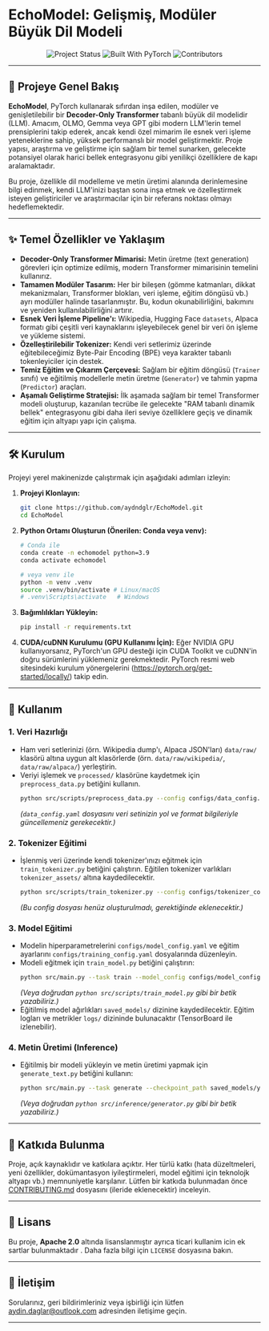 # EchoModel: Gelişmiş, Modüler Büyük Dil Modeli

<p align="center">
  <img src="https://img.shields.io/badge/Status-In%20Progress-blue" alt="Project Status">
  <img src="https://img.shields.io/badge/Built%20With-PyTorch-red" alt="Built With PyTorch">
  <img src="https://img.shields.io/badge/Contributors-aydndglr" alt="Contributors">
</p>

---

## 🚀 Projeye Genel Bakış

**EchoModel**, PyTorch kullanarak sıfırdan inşa edilen, modüler ve genişletilebilir bir **Decoder-Only Transformer** tabanlı büyük dil modelidir (LLM). Amacım, OLMO, Gemma veya GPT gibi modern LLM'lerin temel prensiplerini takip ederek, ancak kendi özel mimarim ile esnek veri işleme yeteneklerine sahip, yüksek performanslı bir model geliştirmektir. Proje yapısı, araştırma ve geliştirme için sağlam bir temel sunarken, gelecekte potansiyel olarak harici bellek entegrasyonu gibi yenilikçi özelliklere de kapı aralamaktadır.

Bu proje, özellikle dil modelleme ve metin üretimi alanında derinlemesine bilgi edinmek, kendi LLM'inizi baştan sona inşa etmek ve özelleştirmek isteyen geliştiriciler ve araştırmacılar için bir referans noktası olmayı hedeflemektedir.

---

## ✨ Temel Özellikler ve Yaklaşım

* **Decoder-Only Transformer Mimarisi:** Metin üretme (text generation) görevleri için optimize edilmiş, modern Transformer mimarisinin temelini kullanırız.
* **Tamamen Modüler Tasarım:** Her bir bileşen (gömme katmanları, dikkat mekanizmaları, Transformer blokları, veri işleme, eğitim döngüsü vb.) ayrı modüller halinde tasarlanmıştır. Bu, kodun okunabilirliğini, bakımını ve yeniden kullanılabilirliğini artırır.
* **Esnek Veri İşleme Pipeline'ı:** Wikipedia, Hugging Face `datasets`, Alpaca formatı gibi çeşitli veri kaynaklarını işleyebilecek genel bir veri ön işleme ve yükleme sistemi.
* **Özelleştirilebilir Tokenizer:** Kendi veri setlerimiz üzerinde eğitebileceğimiz Byte-Pair Encoding (BPE) veya karakter tabanlı tokenleyiciler için destek.
* **Temiz Eğitim ve Çıkarım Çerçevesi:** Sağlam bir eğitim döngüsü (`Trainer` sınıfı) ve eğitilmiş modellerle metin üretme (`Generator`) ve tahmin yapma (`Predictor`) araçları.
* **Aşamalı Geliştirme Stratejisi:** İlk aşamada sağlam bir temel Transformer modeli oluşturup, kazanılan tecrübe ile gelecekte "RAM tabanlı dinamik bellek" entegrasyonu gibi daha ileri seviye özelliklere geçiş ve dinamik eğitim için altyapı yapı için çalışma.

---

## 🛠️ Kurulum

Projeyi yerel makinenizde çalıştırmak için aşağıdaki adımları izleyin:

1.  **Projeyi Klonlayın:**
    ```bash
    git clone https://github.com/aydndglr/EchoModel.git
    cd EchoModel
    ```

2.  **Python Ortamı Oluşturun (Önerilen: Conda veya venv):**
    ```bash
    # Conda ile
    conda create -n echomodel python=3.9
    conda activate echomodel

    # veya venv ile
    python -m venv .venv
    source .venv/bin/activate # Linux/macOS
    # .venv\Scripts\activate   # Windows
    ```

3.  **Bağımlılıkları Yükleyin:**
    ```bash
    pip install -r requirements.txt
    ```

4.  **CUDA/cuDNN Kurulumu (GPU Kullanımı İçin):**
    Eğer NVIDIA GPU kullanıyorsanız, PyTorch'un GPU desteği için CUDA Toolkit ve cuDNN'in doğru sürümlerini yüklemeniz gerekmektedir. PyTorch resmi web sitesindeki kurulum yönergelerini (https://pytorch.org/get-started/locally/) takip edin.

---

## 🚀 Kullanım

### 1. Veri Hazırlığı

* Ham veri setlerinizi (örn. Wikipedia dump'ı, Alpaca JSON'ları) `data/raw/` klasörü altına uygun alt klasörlerde (örn. `data/raw/wikipedia/`, `data/raw/alpaca/`) yerleştirin.
* Veriyi işlemek ve `processed/` klasörüne kaydetmek için `preprocess_data.py` betiğini kullanın.
    ```bash
    python src/scripts/preprocess_data.py --config configs/data_config.yaml
    ```
    *(`data_config.yaml` dosyasını veri setinizin yol ve format bilgileriyle güncellemeniz gerekecektir.)*

### 2. Tokenizer Eğitimi

* İşlenmiş veri üzerinde kendi tokenizer'ınızı eğitmek için `train_tokenizer.py` betiğini çalıştırın. Eğitilen tokenizer varlıkları `tokenizer_assets/` altına kaydedilecektir.
    ```bash
    python src/scripts/train_tokenizer.py --config configs/tokenizer_config.yaml
    ```
    *(Bu config dosyası henüz oluşturulmadı, gerektiğinde eklenecektir.)*

### 3. Model Eğitimi

* Modelin hiperparametrelerini `configs/model_config.yaml` ve eğitim ayarlarını `configs/training_config.yaml` dosyalarında düzenleyin.
* Modeli eğitmek için `train_model.py` betiğini çalıştırın:
    ```bash
    python src/main.py --task train --model_config configs/model_config.yaml --train_config configs/training_config.yaml --data_config configs/data_config.yaml
    ```
    *(Veya doğrudan `python src/scripts/train_model.py` gibi bir betik yazabiliriz.)*
* Eğitilmiş model ağırlıkları `saved_models/` dizinine kaydedilecektir. Eğitim logları ve metrikler `logs/` dizininde bulunacaktır (TensorBoard ile izlenebilir).

### 4. Metin Üretimi (Inference)

* Eğitilmiş bir modeli yükleyin ve metin üretimi yapmak için `generate_text.py` betiğini kullanın:
    ```bash
    python src/main.py --task generate --checkpoint_path saved_models/your_model.pt --prompt "Your starting text here."
    ```
    *(Veya doğrudan `python src/inference/generator.py` gibi bir betik yazabiliriz.)*

---

## 🤝 Katkıda Bulunma

Proje, açık kaynaklıdır ve katkılara açıktır. Her türlü katkı (hata düzeltmeleri, yeni özellikler, dokümantasyon iyileştirmeleri, model eğitimi için teknolojk altyapı vb.) memnuniyetle karşılanır. Lütfen bir katkıda bulunmadan önce [CONTRIBUTING.md](CONTRIBUTING.md) dosyasını (ileride eklenecektir) inceleyin.

---

## 📜 Lisans

Bu proje, **Apache 2.0** altında lisanslanmıştır ayrıca ticari kullanim icin ek sartlar bulunmaktadır . Daha fazla bilgi için `LICENSE` dosyasına bakın.

---

## 📧 İletişim

Sorularınız, geri bildirimleriniz veya işbirliği için lütfen [aydin.daglar@outlook.com](mailto:aydin.daglar@outlook.com) adresinden iletişime geçin.

---
